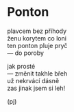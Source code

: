Ponton
======
  
plavcem bez příhody  
ženu korytem co loni  
ten ponton pluje pryč  
— do poroby

jak prosté  
— změnit takhle břeh  
už nekrvácí dásně  
zas jinak jsem si leh!

(pj)
  
